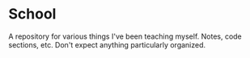 # School

A repository for various things I've been teaching myself. Notes, code sections, etc. Don't expect anything particularly organized.
